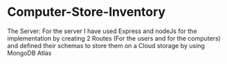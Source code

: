 # Computer-Store-Inventory
The Server:
 For the server I have used Express and nodeJs for the implementation by creating 2 Routes (For the users and for the computers) and defined their schemas to store them on a Cloud storage by using MongoDB Atlas
